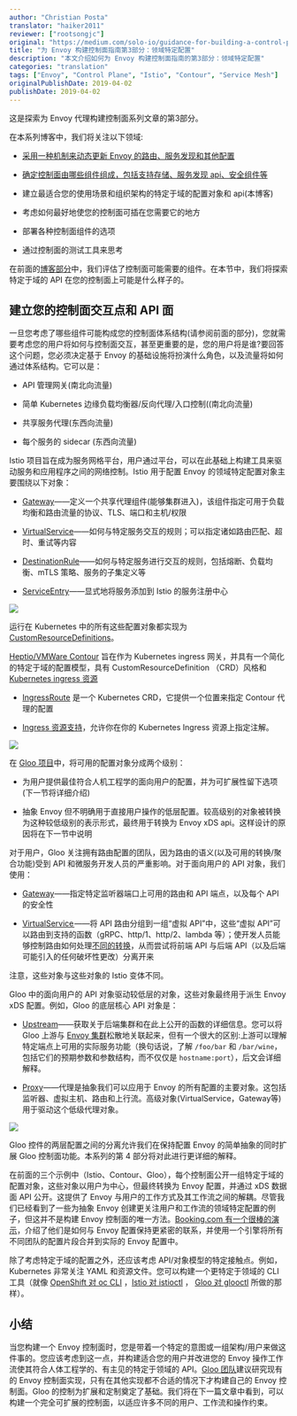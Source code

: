 ```yaml
---
author: "Christian Posta"
translator: "haiker2011"
reviewer: ["rootsongjc"]
original: "https://medium.com/solo-io/guidance-for-building-a-control-plane-for-envoy-part-3-domain-specific-configuration-c97e8124b9d1"
title: "为 Envoy 构建控制面指南第3部分：领域特定配置"
description: "本文介绍如何为 Envoy 构建控制面指南的第3部分：领域特定配置"
categories: "translation"
tags: ["Envoy", "Control Plane", "Istio", "Contour", "Service Mesh"]
originalPublishDate: 2019-04-02
publishDate: 2019-04-02
---
```


这是探索为 Envoy 代理构建控制面系列文章的第3部分。

在本系列博客中，我们将关注以下领域:

* [采用一种机制来动态更新 Envoy 的路由、服务发现和其他配置](https://medium.com/solo-io/guidance-for-building-a-control-plane-to-manage-envoy-proxy-at-the-edge-as-a-gateway-or-in-a-mesh-badb6c36a2af)

* [确定控制面由哪些组件组成，包括支持存储、服务发现 api、安全组件等](https://medium.com/solo-io/guidance-for-building-a-control-plane-for-envoy-proxy-part-2-identify-components-2d0731b0d8a4)

* 建立最适合您的使用场景和组织架构的特定于域的配置对象和 api(本博客)

* 考虑如何最好地使您的控制面可插在您需要它的地方

* 部署各种控制面组件的选项

* 通过控制面的测试工具来思考

在前面的[博客部分](https://medium.com/solo-io/guidance-for-building-a-control-plane-for-envoy-proxy-part-2-identify-components-2d0731b0d8a4)中，我们评估了控制面可能需要的组件。在本节中，我们将探索特定于域的 API 在您的控制面上可能是什么样子的。

## 建立您的控制面交互点和 API 面

一旦您考虑了哪些组件可能构成您的控制面体系结构(请参阅前面的部分)，您就需要考虑您的用户将如何与控制面交互，甚至更重要的是，您的用户将是谁?要回答这个问题，您必须决定基于 Envoy 的基础设施将扮演什么角色，以及流量将如何通过体系结构。它可以是：

* API 管理网关(南北向流量)

* 简单 Kubernetes 边缘负载均衡器/反向代理/入口控制((南北向流量)

* 共享服务代理(东西向流量)

* 每个服务的 sidecar (东西向流量)

Istio 项目旨在成为服务网格平台，用户通过平台，可以在此基础上构建工具来驱动服务和应用程序之间的网络控制。Istio 用于配置 Envoy 的领域特定配置对象主要围绕以下对象：

* [Gateway](https://istio.io/docs/reference/config/networking/)——定义一个共享代理组件(能够集群进入)，该组件指定可用于负载均衡和路由流量的协议、TLS、端口和主机/权限

* [VirtualService](https://istio.io/docs/reference/config/networking/)——如何与特定服务交互的规则；可以指定诸如路由匹配、超时、重试等内容

* [DestinationRule](https://istio.io/docs/reference/config/networking/)——如何与特定服务进行交互的规则，包括熔断、负载均衡、mTLS 策略、服务的子集定义等

* [ServiceEntry](https://istio.io/docs/reference/config/networking/)——显式地将服务添加到 Istio 的服务注册中心

![](https://ww1.sinaimg.cn/large/006gLaqLgy1g1ocpfgj5dj30ma09dq3j.jpg)

运行在 Kubernetes 中的所有这些配置对象都实现为 [CustomResourceDefinitions](https://kubernetes.io/docs/concepts/extend-kubernetes/api-extension/custom-resources/)。

[Heptio/VMWare Contour](https://github.com/heptio/contour) 旨在作为 Kubernetes ingress 网关，并具有一个简化的特定于域的配置模型，具有 CustomResourceDefinition （CRD）风格和 [Kubernetes ingress 资源](https://kubernetes.io/docs/concepts/services-networking/ingress/)

* [IngressRoute](https://github.com/heptio/contour/blob/master/docs/ingressroute.md) 是一个 Kubernetes CRD，它提供一个位置来指定 Contour 代理的配置

* [Ingress 资源支持](https://github.com/heptio/contour/blob/master/docs/annotations.md)，允许你在你的 Kubernetes Ingress 资源上指定注解。

![](https://ww1.sinaimg.cn/large/006gLaqLly1g1oao8vmp8j30hc05gaa8.jpg)

在 [Gloo 项目](https://gloo.solo.io/)中，将可用的配置对象分成两个级别：

* 为用户提供最佳符合人机工程学的面向用户的配置，并为可扩展性留下选项(下一节将详细介绍)

* 抽象 Envoy 但不明确用于直接用户操作的低层配置。较高级别的对象被转换为这种较低级别的表示形式，最终用于转换为 Envoy xDS api。这样设计的原因将在下一节中说明

对于用户，Gloo 关注拥有路由配置的团队，因为路由的语义(以及可用的转换/聚合功能)受到 API 和微服务开发人员的严重影响。对于面向用户的 API 对象，我们使用：

* [Gateway](https://gloo.solo.io/v1/github.com/solo-io/gloo/projects/gateway/api/v1/gateway.proto.sk/)——指定特定监听器端口上可用的路由和 API 端点，以及每个 API 的安全性

* [VirtualService ](https://gloo.solo.io/v1/github.com/solo-io/gloo/projects/gateway/api/v1/virtual_service.proto.sk/)——将 API 路由分组到一组“虚拟 API”中，这些“虚拟 API”可以路由到支持的函数（gRPC、http/1、http/2、lambda 等）；使开发人员能够控制路由如何处理[不同的转换]()，从而尝试将前端 API 与后端 API（以及后端可能引入的任何破坏性更改）分离开来

注意，这些对象与这些对象的 Istio 变体不同。

Gloo 中的面向用户的 API 对象驱动较低层的对象，这些对象最终用于派生 Envoy xDS 配置。例如，Gloo 的底层核心 API 对象是：

* [Upstream](https://gloo.solo.io/v1/github.com/solo-io/gloo/projects/gloo/api/v1/upstream.proto.sk/)——获取关于后端集群和在此上公开的函数的详细信息。您可以将 Gloo 上游与 [Envoy 集群](https://www.envoyproxy.io/docs/envoy/latest/api-v2/api/v2/cds.proto)松散地关联起来，但有一个很大的区别:上游可以理解特定端点上可用的实际服务功能（换句话说，了解 `/foo/bar` 和 `/bar/wine`，包括它们的预期参数和参数结构，而不仅仅是 `hostname:port`），后文会详细解释。

* [Proxy](https://gloo.solo.io/v1/github.com/solo-io/gloo/projects/gloo/api/v1/proxy.proto.sk/)——代理是抽象我们可以应用于 Envoy 的所有配置的主要对象。这包括监听器、虚拟主机、路由和上行流。高级对象(VirtualService，Gateway等)用于驱动这个低级代理对象。

![](https://ws1.sinaimg.cn/large/006gLaqLgy1g1ocrrdccrj30o20dxabd.jpg)

Gloo 控件的两层配置之间的分离允许我们在保持配置 Envoy 的简单抽象的同时扩展 Gloo 控制面功能。本系列的第 4 部分将对此进行更详细的解释。

在前面的三个示例中（Istio、Contour、Gloo），每个控制面公开一组特定于域的配置对象，这些对象以用户为中心，但最终转换为 Envoy 配置，并通过 xDS 数据面 API 公开。这提供了 Envoy 与用户的工作方式及其工作流之间的解耦。尽管我们已经看到了一些为抽象 Envoy 创建更关注用户和工作流的领域特定配置的例子，但这并不是构建 Envoy 控制面的唯一方法。[Booking.com 有一个很棒的演示](https://www.slideshare.net/IvanKruglov/ivan-kruglov-introducing-envoybased-service-mesh-at-bookingcom-version-7)，介绍了他们是如何与 Envoy 配置保持更紧密的联系，并使用一个引擎将所有不同团队的配置片段合并到实际的 Envoy 配置中。

除了考虑特定于域的配置之外，还应该考虑 API/对象模型的特定接触点。例如，Kubernetes 非常关注 YAML 和资源文件。您可以构建一个更特定于领域的 CLI 工具（就像 [OpenShift 对 oc CLI](https://docs.openshift.com/enterprise/3.2/dev_guide/new_app.html#dev-guide-new-app) ，[Istio 对 istioctl](https://istio.io/docs/reference/commands/istioctl/) ， [Gloo 对 glooctl](https://gloo.solo.io/cli/glooctl/) 所做的那样）。

## 小结

当您构建一个 Envoy 控制面时，您是带着一个特定的意图或一组架构/用户来做这件事的。您应该考虑到这一点，并构建适合您的用户并改进您的 Envoy 操作工作流使其符合人体工程学的、有主见的特定于领域的 API。[Gloo 团队](https://github.com/solo-io/gloo/graphs/contributors)建议研究现有的 Envoy 控制面实现，只有在其他实现都不合适的情况下才构建自己的 Envoy 控制面。Gloo 的控制为扩展和定制奠定了基础。我们将在下一篇文章中看到，可以构建一个完全可扩展的控制面，以适应许多不同的用户、工作流和操作约束。
